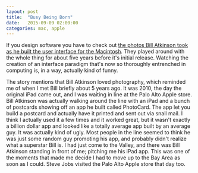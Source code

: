 ```yaml
---
layout: post
title:  "Busy Being Born"
date:   2015-09-09 02:00:00
categories: mac, apple
---
```


If you design software you have to check out [the photos Bill Atkinson took as he built the user interface for the Macintosh](http://www.folklore.org/StoryView.py?story=Busy_Being_Born.txt). They played around with the whole thing for about five years before it's initial release. Watching the creation of an interface paradigm that's now so thoroughly entrenched in computing is, in a way, actually kind of funny.

The story mentions that Bill Atkinson loved photography, which reminded me of when I met Bill briefly about 5 years ago. It was 2010, the day the original iPad came out, and I was waiting in line at the Palo Alto Apple store. Bill Atkinson was actually walking around the line with an iPad and a bunch of postcards showing off an app he built called PhotoCard. The app let you build a postcard and actually have it printed and sent out via snail mail. I think I actually used it a few times and it worked great, but it wasn't exactly a billion dollar app and looked like a totally average app built by an average guy. It was actually kind of ugly. Most people in the line seemed to think he was just some random guy promoting his app, and probably didn't realize what a superstar Bill is. I had just come to the Valley, and there was Bill Atkinson standing in front of me; pitching me his iPad app. This was one of the moments that made me decide I had to move up to the Bay Area as soon as I could. Steve Jobs visited the Palo Alto Apple store that day too.